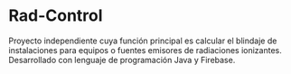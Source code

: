 # Rad-Control
Proyecto independiente cuya función principal es calcular el blindaje de instalaciones para equipos o fuentes emisores de radiaciones ionizantes. Desarrollado con lenguaje de programación Java y Firebase.
